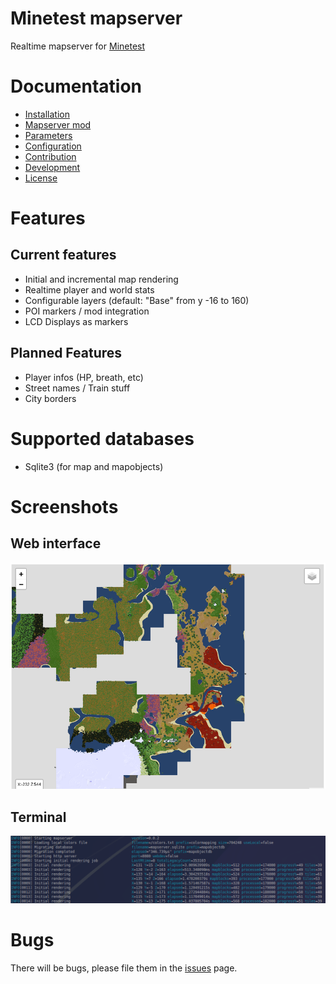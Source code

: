Minetest mapserver
=======

Realtime mapserver for [Minetest](https://minetest.net)

# Documentation

* [Installation](doc/install.md)
* [Mapserver mod](doc/mod.md)
* [Parameters](doc/params.md)
* [Configuration](doc/config.md)
* [Contribution](doc/contrib.md)
* [Development](doc/dev.md)
* [License](doc/license.md)

# Features

## Current features

* Initial and incremental map rendering
* Realtime player and world stats
* Configurable layers (default: "Base" from y -16 to 160)
* POI markers / mod integration
* LCD Displays as markers

## Planned Features

* Player infos (HP, breath, etc)
* Street names / Train stuff
* City borders

# Supported databases

* Sqlite3 (for map and mapobjects)

# Screenshots

## Web interface
<img src="./pics/web.png">

## Terminal
<img src="./pics/terminal.png">

# Bugs

There will be bugs, please file them in the [issues](./issues) page.
